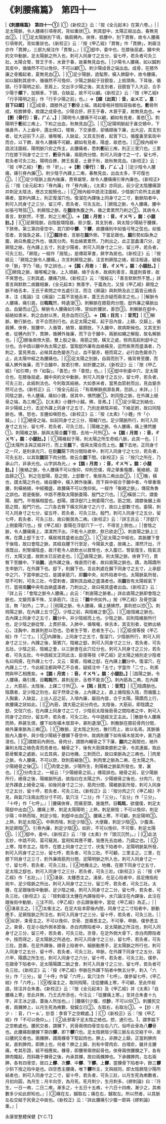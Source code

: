# 《刺腰痛篇》　第四十一

|**《刺腰痛篇》　第四十一①**|
|①《新校正》云：『按《全元起本》在第六卷。』|
|足太陽脈，令人腰痛引項脊尻，背如重狀①。刺其郄中，太陽正經出血，春無見血②。|
|①足太陽脈別下項，循肩髆內，俠脊，抵腰中，別下貫臀，故令人腰痛引項脊尻，背如重狀也。《新校正》云：『按《甲乙經》「貫臀」作「貫胂」，刺瘧注亦作「貫胂」，三部九候注作「貫臀」。』|
|②郄中，委中也，在膝後屈處，膕中央約文中動脈，足太陽脈之所入也，刺可入同身寸之五分，留七呼，若灸者可灸三壯。太陽合腎，腎王于冬，水衰于春，故春無見血也。|
|少陽令人腰痛，如以鍼刺其皮中，循循然不可以俛仰，不可以顧①。刺少陽成骨之端出血。成骨，在膝外廉之骨獨起者，夏無見血②。|
|①足少陽脈，遶髦際，橫入髀厭中，故令腰痛，如以鍼刺其皮中，循循然不可俛仰，少陽之脈起于目銳眥，上抵頭角，下耳後，循頸，行手陽明之前，至肩上，交出手少陽之後，其支別者，目銳眥下入大迎，合手少陽于**䪼**下，加頰車，下頸，合缺盆，故不可以顧。《新校正》云：『按《甲乙經》「行手陽明之前」作「行手少陽之前」也。』**→【****䪼****〔出頁〕：音，ㄓㄨㄛˊ。意：目下曰****䪼****】**|
|③成骨，謂膝外近下**䯒**骨上端，兩起骨相并間陷容指者也。**䯒**骨所成，柱膝髀骨，故謂之成骨也。少陽合肝，肝王于春，木衰于夏，故無見血也。**→【****䯒****〔骨行〕：音，ㄏㄥˊ。】**|
|陽明令人腰痛不可以顧，顧如有見者，善悲①。刺陽明于**䯒**前三痏上，下和之出血，秋無見血②。|
|①足陽明脈起于鼻交頞中，下循鼻外，入上齒中，還出俠口，環脣，下交承漿，卻循頤後下廉，出大迎，其支別者，從大迎前下人迎，循喉嚨，入缺盆，又其支別者，起胃下口，循腹裏至氣街中而合，以下髀，故令人腰痛不可顧，顧如有見者，陽虛，故悲也。|
|②按內經中誥流注圖經，陽明脈穴俞之所主，此腰痛者，悉刺**䯒**前三痏，則正三里穴也。三里穴在膝下同身寸之三寸，**䯒**骨外廉，兩筋肉分間，刺可入同身寸之一寸，留七呼，若灸者可灸三壯。陽明合脾，脾王長夏，土衰于秋，故秋無見血。《新校正》云：『按《甲乙經》「**䯒**」作「骭」。』**→【****䯒****〔骨行〕：音，ㄏㄥˊ。】**|
|足少陰令人腰痛，痛引脊內廉①。刺少陰于內踝上二痏，春無見血，出血太多，不可復也②。|
|①足少陰脈上股內後廉，貫脊屬腎，故令人腰痛痛引脊內廉也。《新校正》云：『按《全元起本》「脊內廉」作「脊內痛」，《太素》亦同此，前少足太陰腰痛證并刺足太陰法，應古文脫簡也。』|
|②按內經中誥流注圖經，少陰脈穴俞所主此腰痛者，當刺內踝上，則正復溜穴也。復溜在內踝後上同身寸之二寸，動脈陷者中，刺可入同身寸之三分，留三呼，若灸者，可灸五壯。|
|厥陰之脈，令人腰痛，腰中如張弓弩弦①。刺厥陰之脈，在**腨**踵魚腹之外，循之累累然乃刺之②。其病令人善言，默默然，不慧，刺之三痏③。**→【****腨****﹝月耑﹞：音，ㄔㄨㄢˋ。****腨****：小腿肚。】**|
|①足厥陰脈，自陰股環陰器，抵少腹，其支別者，與太陰少陽結于腰髁，下狹脊。第三第四骨空中，其穴即中**髎**、下**髎**，故腰痛則中如張弓弩之弦也。如張弦者，言強急之甚。|
|②**腨**踵者，言脈在**腨**外側，下當足跟也。**腨**形勢如臥魚之腹，故曰魚腹之外也，循其分肉，有血絡累累然，乃刺出之。此正當蠡溝穴分，足厥陰之絡，在內踝上五寸，別走少陽者，刺可入同身寸之二分，留三呼，若灸者，可灸三壯。「厥陰」一經作「居陰」，是傳寫草書，厥字為居也。《新校正》云：『按經云：「厥陰之脈令人腰痛。」次言刺厥陰之脈，注言刺厥陰之絡，經注相違，疑經中「脈」字乃「絡」字之誤也。』**→【****腨****﹝月耑﹞：音，ㄔㄨㄢˋ。****腨****：小腿肚。】**|
|③厥陰之脈，循喉嚨之後，上入頑顙，絡于舌本，故病則善言，風盛則昏冒，故不爽慧也。三刺其處，腰痛乃除。《新校正》云：『按經云：「善言默默然不慧。」詳善言與默默二病難相兼，《全元起本》無善字，于義為允，又按《甲乙經》厥陰之脈不絡舌本，王氏于素問之中五處引注，而注《厥論》與刺熱及此三篇皆云絡舌本，注《風論》注《痺論》二篇不言絡舌本，蓋王氏亦疑而兩言之也。』|
|解脈令人腰痛，痛引肩，目**䀮䀮**然，時遺溲①。刺解脈在膝筋肉分間，郄外廉之橫脈出血，血變而止②。解脈令人腰痛如引帶，常如折腰狀，善恐③。刺解脈在郄中，結絡如黍米，刺之血射以黑，見赤血而已④。**→【****䀮****﹝目巟﹞：音荒】**|
|①解脈，散行脈也，言不合而別行也。此足太陽之經，起于目內眥，上額，交巔上，循肩髆，俠脊，抵腰中，入循膂，絡腎，屬膀胱，下入膕中，故病斯候也。又其支別者，從髆內別下，貫胂，循髆外後廉，而下合于膕中，兩脈如繩之解股，故名解脈也。|
|②膝後兩傍大筋，雙上股之後，兩筋之間，橫文之處，努肉高起則郄中之分也。古中誥以膕中為太陽之郄，當取郄外廉有血絡橫見，迢然紫黑而盛滿者，乃刺之，當見黑血，必候其血色變赤乃止，血不變赤，極而寫之，必行血色變赤乃止，此太陽中經之為腰痛也。|
|③足太陽之別脈，自肩而別下，循背脊至腰，而橫入髀外後廉，而下合膕中，故若引帶，如折腰之狀。《新校正》云：『按《甲乙經》「如引帶」作「如裂」，「善恐」作「善怒」也。』|
|④郄中則委中穴，足太陽合也，在膝後屈處，膕中央約文中動脈，刺可入同身寸之五分，留七呼，若灸者，可灸三壯，此經刺法也。今則取其結絡，大如黍米者，當黑血箭射而出，見血變赤然可止也。《新校正》云：『按全元起云：「有兩解脈病源各異，恐誤。」未詳。』|
|同陰之脈，令人腰痛，痛如小錘，居其中，怫然腫①。刺同陰之脈，在外踝上絕骨之端，為三痏②。【《太素》小錘作小鍼。佛，音弗。】|
|①足少陽之別絡也，并少陽經上行，去足外踝上同身寸之五寸，乃別走厥陰并經，下絡足跗，故曰同陰脈也。怫，怒也，言腫如嗔怒也。《新校正》云：『按《太素》「小錘」作「小鍼」。』|
|②絕骨之端，如前同身寸之三分，陽輔穴也。足少陽脈所行，刺可入同身寸之五分，留七呼，若灸者，可灸三壯。|
|陽維之脈，令人腰痛，痛上怫然腫①。刺陽維之脈，脈與太陽合**腨**下間，去地一尺所②。**→【****腨****﹝月耑﹞：音，ㄔㄨㄢˋ。****腨****：小腿肚。】**|
|①陽維起于陽，則太陽之所生奇經八脈，此其一也。|
|②太陽所主與正經并行，而上至**腨**下，復與太陽合而上也。**腨**下去地，正同身寸之一尺，是則承光穴，在銳**腨**腸下肉分間陷者中，刺可入同身寸之七分，若灸者，可灸五壯，以其取**腨**腸下肉分間，故云合**腨**下間。《新校正》云：『按穴之所在，乃承山穴，非承光也。山字誤為光。』**→【****腨****﹝月耑﹞：音，ㄔㄨㄢˋ。****腨****：小腿肚。】**|
|衡絡之脈，令人腰痛不可以俛仰，仰則恐僕，得之舉重傷腰，衡絡絕，惡血歸之①。刺之在郄陽，筋之間，上郄數寸，衡居為二痏出血②。|
|①衡，橫也，謂太陽之外也，絡自腰中，橫入髀外後廉，而下與中經合于膕中者，今舉重傷腰，則橫絡絕，中經獨盛，故腰痛不可以俛仰矣。一經作「衡絕之脈」，傳寫魚魯之誤也。若是衡脈，中誥不應取太陽脈委陽、殷門之穴也。|
|②橫居二穴，謂委陽、殷門。平視橫相當也。郄陽，謂浮郄穴上側委陽穴也。筋之間，謂膝後膕上兩筋之間，殷門穴也。二穴各去臀下橫文同身寸之六寸，故曰上郄數寸也。委陽，刺可入同身寸之七分，留五呼，若灸者，可灸三壯。殷門，刺可入同身寸之五分，留七呼，若灸者，可灸三壯，故曰衡居為二痏。《新校正》云：『詳王氏云：「浮郄穴上側委陽穴也。」按《甲乙經》委陽在浮郄穴下一寸，不得言上側也。』|
|會陰之脈，令人腰痛痛上，漯漯然汗出，汗乾令人欲飲，飲已欲走①。刺直陽之脈上三痏，在蹻上郄下五寸，橫居視其盛者出血②。|
|①足太陽之中經也，其脈腰下會于後陰，故曰會陰之脈，其經自腰下行至足，今陽氣大盛，故痛上。漯然汗出，汗液既出，則腎燥陰虛，故汗乾令人欲飲水以救腎也，水入腹已，腎氣復生，陰氣流行，太陽又盛，故飲水已反欲走也。|
|②直陽之脈，則太陽之脈，俠脊下行，貫臀下至膕中，下循**腨**，過外踝之後，條直而行者，故曰直陽之脈也。蹻，為陽蹻所生申脈穴，在外踝下也。郄下，則膕下也，言此刺處在膕下同身寸之五寸，上承郄中之穴，下當申脈之位，是謂承筋穴，即**腨**中央，如外陷者中也。太陽脈氣所發，禁不可刺，可灸三壯，今雲刺者，謂刺其血絡之盛滿者也。兩**腨**皆有太陽經氣下行，當視兩**腨**中央有血絡盛滿者，乃刺出之，故曰視其盛者出血。《新校正》云：『詳上云：「會陰之脈令人腰痛。」此云：「刺直陽之脈者。」詳此直陽之脈即會陰之脈也，文變而事不殊，又承筋穴，注云：「**腨**中央如外。」按《甲乙經》及骨空論注，無「如外」二字。』|
|飛陽之脈，令人腰痛，痛上拂拂然，甚則悲以恐①。刺飛陽之脈，在內踝上五寸②，少陰之前，與陰維之會③。|
|①是陰維之脈也。去內踝上同身寸之五寸，**腨**分中，并少陰經而上也。少陰之脈，前則陰維脈所行也，足少陰之脈從腎，上貫肝鬲，入肺中，循喉嚨，俠舌本，其支別者，從肺出絡心，注胸中，故甚則悲以恐也。恐者生于腎，悲者生于心。|
|②臣億等按《甲乙經》作「二寸」。|
|③內踝後，上同身寸之五寸，復溜穴，少陰脈所行，刺可入同身寸之三分，內踝之後，築賓穴，陰維之郄，刺可入同身寸之三分，若灸者，可灸五壯。少陰之前，陰維之會，以三脈會在此穴位分也，刺可入同身寸之三分，若灸者，可灸五壯。今中誥經文正同此法，臣億等按《甲乙經》足太陽之絡別走少陰者名曰飛揚，在外踝上七寸，又云：築賓，陰維之郄，在內踝上**腨**分中。復溜穴，在內踝上二寸，今此經注都與甲乙不合者，疑經注中「五寸」字當作「二寸」，則素問與甲乙相應矣。**→【****腨****﹝月耑﹞：音，ㄔㄨㄢˋ。****腨****：小腿肚。】**|
|昌陽之脈，令人腰痛，痛引膺，目**䀮䀮**然，甚則反折，舌卷不能言①。刺內筋為二痏，在內踝上，大筋前，太陰後，上踝二寸所②。**→【****䀮****﹝目巟﹞：音荒】**|
|①陰蹻脈也。陰蹻者，足少陰之別也，起于然骨之後，上內踝之上，直上循陰股入陰，而循腹上入胸裏，入缺盆，上出人迎之前，入頄內廉，屬目內眥，合于太陽。陽蹻而上行，故腰痛之狀如此。|
|②內筋，謂大筋之前分肉也。太陰後，大筋前，即陰蹻之郄，交信穴也，在內踝上同身寸之二寸，少陰前太陰後筋骨之間陷者之中，刺可入同身寸之四分，留五呼，若灸者，可灸三壯。今中誥經文正主此。|
|散脈令人腰痛而熱，熱甚生煩，腰下如有橫木居其中，甚則遺溲①。刺散脈在膝前骨肉分間，絡外廉束脈為三痏②。|
|①散脈，足太陰之別也，散行而上，故以名焉。其脈循股內入腹中，與少陰少陽結于腰髁下骨空中。故病則腰下如有橫木居其中，甚乃遺溲也。|
|②謂膝前內側也。骨肉分，謂膝內輔骨之下下廉，**腨**肉之兩間也，絡外廉則太陰之絡色青而見者也，輔骨之下，後有大筋擷束膝胻之骨，令其連屬，取此筋骨繫束之處脈，以去其病，是曰地機，三刺而已，故曰束脈為之三痏也。|
|肉里之脈，令人腰痛，不可以欬，欬則筋縮急①。刺肉里之脈為二痏，在太陽之外，少陽絕骨之後②。|
|①肉里之脈，少陽所生，則陽維之脈氣所發也。里，裏也。|
|②分肉主之，一經云：「少陽絕骨之前。」傳寫誤也。絕骨之前，足少陽脈所行，絕骨之後，陽維脈所過，故指曰在太陽之外，少陽絕骨之後也，分肉穴，在足外踝直上絕骨之端，如後同身寸之二分，筋肉分間，陽維脈氣所發，刺可入同身寸之五分，留十呼，若灸者，可灸三壯。《新校正》云：『按分肉之穴《甲乙經》不見，與氣穴注兩出而分寸不同，氣穴注「二分」作「三分」，「五分」作「三分」，「十呼」作「七呼」。』|
|腰痛俠脊，而痛至頭，幾幾然，目**䀮䀮**，欲僵僕，刺足太陽郄中出血①。腰痛上寒，刺足太陽陽明；上熱，刺足厥陰；不可以俛仰，刺足少陽；中熱而喘，刺足少陰，刺郄中出血②。腰痛上寒，不可顧，刺足陽明③。上熱，刺足太陰④。中熱而喘，刺足少陰⑤。大便難，刺足少陰⑥。少腹滿，刺足厥陰⑦。引脊內廉，刺足少陰⑧。如折，不可以俛仰，不可舉，刺足太陽⑨。|
|①郄中，委中。《新校正》云：『按《太素》作「頭沉沉然」。』|
|②此法玄妙，中誥不同，莫可窺測，當用知其應不爾，皆應先去血絡，乃調之也。|
|③上寒，陰市主之。陰市，在膝上同身寸之三寸，伏兔下陷者中，足陽明脈氣所發，刺可入同身寸之三分，留七呼，若灸者，可灸三壯。不可顧，三里主之。三里，在膝下同身寸之三寸，胻外廉兩筋肉分間，足陽明脈之所入也，刺可入同身寸之一寸，留七呼，若灸者，可灸三壯。|
|④地機主之。地機，在膝下同身寸之五寸，足太陰之郄也，刺可入同身寸之三分，若灸者，可灸三壯。《新校正》云：『按《甲乙經》作「五壯」。』|
|⑤湧泉、太鍾悉主之。湧泉，在足心陷者中，屈足捲指宛宛中，足少陰脈之所出，刺可入同身寸之三分，留三呼，若灸者，可灸三壯。太鍾，在足跟後街中動脈，足少陰之絡，刺可入同身寸之二分，留七呼，若灸者，可灸三壯。《新校正》云：『按刺瘧注太鍾在內踝後街中，水穴論注在內踝後，此注在跟後街中動脈，三注不同，《甲乙經》亦云跟後衝中，當從《甲乙經》為正。』|
|⑥湧泉主之。|
|⑦太衝主之。在足大趾本節後內間，同身寸之二寸陷者中，脈動應手，足厥陰脈之所注也，刺可入同身寸之三分，留十呼，若灸者，可灸三壯。|
|⑧如折，束骨主之。不可以俛仰，京骨、崑崙悉主之。不可舉，申脈、僕參悉主之。束骨，在足小指外側本節後，赤白肉際陷者中，足太陽脈之所注也，刺可入同身寸之三分，留三呼，若灸者，可灸三壯。京骨，在足外側大骨下，赤白肉際陷者中，按而得之，足太陽脈之所過也，刺可入同身寸之三分，留七呼，若灸者，可灸三壯。崑崙，在足外踝後，跟骨上陷者中，細脈動應手，足太陽脈之所行也，刺可入同身寸之五分，留十呼，若灸者，可灸三壯。申脈，在外踝下同身寸之五分，容爪甲，陽蹻之所生也，刺可入同身寸之六分，留十呼，若灸者，可灸三壯。僕參，在跟骨下陷者中，足太陽陽蹻二脈之會，刺可入同身寸之三分，留七呼，若灸者可灸三壯。《新校正》云：『按《甲乙經》申脈在外踝下陷者中無五分字，刺入「六分」作「三分」，留「十呼」作留「六呼」，氣穴注作「七呼」，僕參留七呼，《甲乙經》作「六呼」。|
|⑨復溜主之，取同飛陽，注從腰痛上寒，不可顧，至此件經語，除注并合朱書。《新校正》云：『按《全元起本》及《甲乙經》并《太素》「自腰痛上寒」至此并無，乃王氏所添也，今注云：「從腰痛上寒。」至并合朱書十九字，非王冰之語，蓋後人所加也。』|
|腰痛引少腹，控**䏚**，不可以仰①。刺腰尻交者，兩髁胂上，以月生死為痏數，發鍼立已②。左取右，右取左③。→【䏚﹝月少﹞：音，ㄇㄧㄠˇ。䏚意：季脅下之空輭處。】|
|①《新校正》云：『按《甲乙經》作「不可以俛仰」。』|
|②此邪客于足太陰之絡也。控，通引也。，謂季脇下之空軟處也。腰尻交者，謂髁下，尻骨兩傍四骨空左右八穴，俗呼此骨為八**髎**骨也。此腰痛取腰髁下第四**髎**，即下**髎**穴也。足太陰厥陰少陽三脈左右交結于中，故曰腰尻交者也。兩髁胂，謂兩髁骨下堅起肉也。胂上，非胂之上巔，正當刺胂肉矣，直刺胂肉，即胂上也，何者？胂之上巔，別有中膂肉俞、白環俞，雖并主腰痛，考其形證，經不相應矣。髁骨，即腰脊兩傍起骨也。俠脊兩傍腰髁之下，各有胂肉隴起，而斜趣于髁骨之後，內承其髁，故曰兩髁胂也。下承髁胂肉，左右兩胂，各有四骨空，故曰上**髎**、次**髎**、中**髎**、下**髎**。上**髎**，當髁骨下陷者中，餘三**髎**少斜下按之陷中是也。四空悉主腰痛，唯下**髎**所主，文與經同，即太陰厥陰少陽所結者也，刺可入同身寸之二寸，留十呼，若灸者，可灸三壯，以月生死為痏數者，月初向圓，為月生；月半向空，為月死。死月刺少，生月刺多。《繆刺論》曰：『月生，一日一痏，二日二痏，漸多之，十五日十五痏，十六日十四痏，漸少之，其痏數多少如此即知也。』|
|③痛在左，鍼取右；痛在右，鍼取左。所以然者，以其脈左右交結于尻骨之中故也。《新校正》云：『詳此腰痛引少腹一節與《繆刺論》重。』|


永康堂整體保健【Y.C.T】


